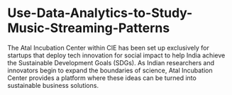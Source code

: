 # Use-Data-Analytics-to-Study-Music-Streaming-Patterns

The Atal Incubation Center within CIE has been set up exclusively for startups that deploy tech innovation for social impact to help India achieve the Sustainable Development Goals (SDGs). As Indian researchers and innovators begin to expand the boundaries of science, Atal Incubation Center provides a platform where these ideas can be turned into sustainable business solutions.
